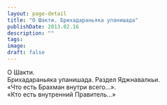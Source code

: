 ```yaml
---
layout: page-detail
title: "О Шакти. Брихадараньяка упанишада"
publishDate: 2013.02.16
description: ""
tags:
image:
draft: false
---
```


 О Шакти.   
Брихадараньяка упанишада. Раздел Яджнавалкьи.  
«Что есть Брахман внутри всего…».  
«Кто есть внутренний Правитель…» 

  
